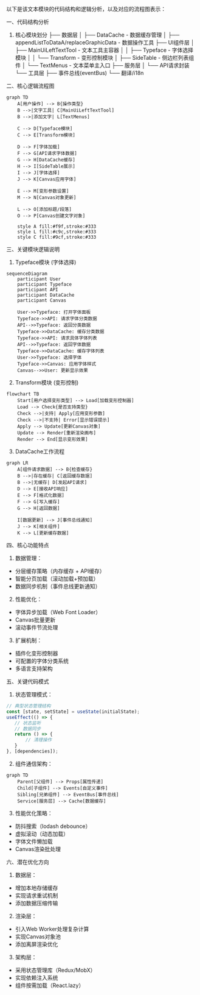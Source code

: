 以下是该文本模块的代码结构和逻辑分析，以及对应的流程图表示：

一、代码结构分析
1. 核心模块划分
├── 数据层
│   ├── DataCache - 数据缓存管理
│   ├── appendListToDataA/replaceGraphicData - 数据操作工具
├── UI组件层
│   ├── MainUiLeftTextTool - 文本工具主容器
│   │   ├── Typeface - 字体选择模块
│   │   └── Transform - 变形控制模块
│   ├── SideTable - 侧边栏列表组件
│   └── TextMenus - 文本菜单主入口
├── 服务层
│   └── API请求封装
└── 工具层
    ├── 事件总线(eventBus)
    └── 翻译/i18n

二、核心逻辑流程图
```mermaid
graph TD
    A[用户操作] --> B{操作类型}
    B -->|文字工具| C[MainUiLeftTextTool]
    B -->|添加文字| L[TextMenus]
    
    C --> D[Typeface模块]
    C --> E[Transform模块]
    
    D --> F[字体加载]
    F --> G[API请求字体数据]
    G --> H[DataCache缓存]
    H --> I[SideTable展示]
    I --> J[字体选择]
    J --> K[Canvas应用字体]
    
    E --> M[变形参数设置]
    M --> N[Canvas对象更新]
    
    L --> O[添加标题/段落]
    O --> P[Canvas创建文字对象]
    
    style A fill:#f9f,stroke:#333
    style L fill:#c9c,stroke:#333
    style C fill:#9cf,stroke:#333
```

三、关键模块逻辑说明

1. Typeface模块 (字体选择)
```mermaid
sequenceDiagram
    participant User
    participant Typeface
    participant API
    participant DataCache
    participant Canvas
    
    User->>Typeface: 打开字体面板
    Typeface->>API: 请求字体分类数据
    API-->>Typeface: 返回分类数据
    Typeface->>DataCache: 缓存分类数据
    Typeface->>API: 请求具体字体列表
    API-->>Typeface: 返回字体数据
    Typeface->>DataCache: 缓存字体列表
    User->>Typeface: 选择字体
    Typeface->>Canvas: 应用字体样式
    Canvas-->>User: 更新显示效果
```

2. Transform模块 (变形控制)
```mermaid
flowchart TB
    Start[用户选择变形类型] --> Load[加载变形控制器]
    Load --> Check{是否支持类型}
    Check -->|支持| Apply[应用变形参数]
    Check -->|不支持| Error[显示错误提示]
    Apply --> Update[更新Canvas对象]
    Update --> Render[重新渲染画布]
    Render --> End[显示变形效果]
```

3. DataCache工作流程
```mermaid
graph LR
    A[组件请求数据] --> B{检查缓存}
    B -->|存在缓存| C[返回缓存数据]
    B -->|无缓存| D[发起API请求]
    D --> E[接收API响应]
    E --> F[格式化数据]
    F --> G[写入缓存]
    G --> H[返回数据]
    
    I[数据更新] --> J[事件总线通知]
    J --> K[相关组件]
    K --> L[更新缓存数据]
```

四、核心功能特点

1. 数据管理：
- 分层缓存策略（内存缓存 + API缓存）
- 智能分页加载（滚动加载+预加载）
- 数据同步机制（事件总线更新通知）

2. 性能优化：
- 字体异步加载（Web Font Loader）
- Canvas批量更新
- 滚动事件节流处理

3. 扩展机制：
- 插件化变形控制器
- 可配置的字体分类系统
- 多语言支持架构

五、关键代码模式

1. 状态管理模式：
```javascript
// 典型状态管理结构
const [state, setState] = useState(initialState);
useEffect(() => {
   // 状态监听
   // 数据同步
   return () => {
       // 清理操作
   }
}, [dependencies]);
```

2. 组件通信架构：
```mermaid
graph TD
    Parent[父组件] --> Props[属性传递]
    Child[子组件] --> Events[自定义事件]
    Sibling[兄弟组件] --> EventBus[事件总线]
    Service[服务层] --> Cache[数据缓存]
```

3. 性能优化策略：
- 防抖搜索（lodash debounce）
- 虚拟滚动（动态加载）
- 字体文件懒加载
- Canvas渲染批处理

六、潜在优化方向

1. 数据层：
- 增加本地存储缓存
- 实现请求重试机制
- 添加数据压缩传输

2. 渲染层：
- 引入Web Worker处理复杂计算
- 实现Canvas对象池
- 添加离屏渲染优化

3. 架构层：
- 采用状态管理库（Redux/MobX）
- 实现依赖注入系统
- 组件按需加载（React.lazy）

